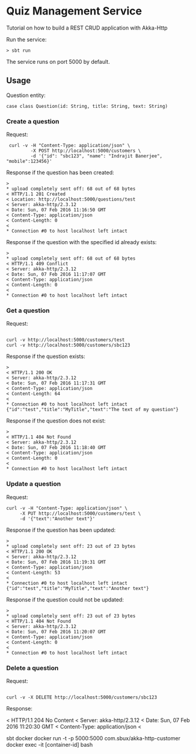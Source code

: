 # Quiz Management Service
Tutorial on how to build a REST CRUD application with Akka-Http

Run the service:
```
> sbt run
```

The service runs on port 5000 by default.

## Usage

Question entity:
```
case class Question(id: String, title: String, text: String)
```

### Create a question
Request:
```
 curl -v -H "Content-Type: application/json" \
     	 -X POST http://localhost:5000/customers \
     	 -d '{"id": "sbc123", "name": "Indrajit Banerjee", "mobile":123456}'

```
Response if the question has been created:
```
> 
* upload completely sent off: 68 out of 68 bytes
< HTTP/1.1 201 Created
< Location: http://localhost:5000/questions/test
< Server: akka-http/2.3.12
< Date: Sun, 07 Feb 2016 11:16:50 GMT
< Content-Type: application/json
< Content-Length: 0
< 
* Connection #0 to host localhost left intact

```
Response if the question with the specified id already exists:
```
> 
* upload completely sent off: 68 out of 68 bytes
< HTTP/1.1 409 Conflict
< Server: akka-http/2.3.12
< Date: Sun, 07 Feb 2016 11:17:07 GMT
< Content-Type: application/json
< Content-Length: 0
< 
* Connection #0 to host localhost left intact
```


### Get a question
Request:
```

curl -v http://localhost:5000/customers/test
curl -v http://localhost:5000/customers/sbc123
```
Response if the question exists:
```
> 
< HTTP/1.1 200 OK
< Server: akka-http/2.3.12
< Date: Sun, 07 Feb 2016 11:17:31 GMT
< Content-Type: application/json
< Content-Length: 64
< 
* Connection #0 to host localhost left intact
{"id":"test","title":"MyTitle","text":"The text of my question"}
```
Response if the question does not exist:
```
> 
< HTTP/1.1 404 Not Found
< Server: akka-http/2.3.12
< Date: Sun, 07 Feb 2016 11:18:40 GMT
< Content-Type: application/json
< Content-Length: 0
< 
* Connection #0 to host localhost left intact
```

### Update a question
Request:
```
curl -v -H "Content-Type: application/json" \
	 -X PUT http://localhost:5000/customers/test \
	 -d '{"text":"Another text"}'
```
Response if the question has been updated:
```
> 
* upload completely sent off: 23 out of 23 bytes
< HTTP/1.1 200 OK
< Server: akka-http/2.3.12
< Date: Sun, 07 Feb 2016 11:19:31 GMT
< Content-Type: application/json
< Content-Length: 53
< 
* Connection #0 to host localhost left intact
{"id":"test","title":"MyTitle","text":"Another text"}
```
Response if the question could not be updated:
```
> 
* upload completely sent off: 23 out of 23 bytes
< HTTP/1.1 404 Not Found
< Server: akka-http/2.3.12
< Date: Sun, 07 Feb 2016 11:20:07 GMT
< Content-Type: application/json
< Content-Length: 0
< 
* Connection #0 to host localhost left intact
```

### Delete a question
Request:
```

curl -v -X DELETE http://localhost:5000/customers/sbc123
```
Response:

< HTTP/1.1 204 No Content
< Server: akka-http/2.3.12
< Date: Sun, 07 Feb 2016 11:20:30 GMT
< Content-Type: application/json
< 



sbt docker
docker run -t -p 5000:5000 com.sbux/akka-http-customer
docker exec -it [container-id] bash
